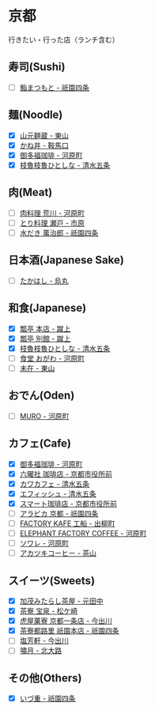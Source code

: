 # 京都

行きたい・行った店（ランチ含む）

## 寿司(Sushi)
- [ ] [鮨まつもと - 祇園四条](http://tabelog.com/kyoto/A2601/A260301/26002579/)

## 麺(Noodle)
- [x] [山元麺蔵 - 東山](http://tabelog.com/kyoto/A2601/A260301/26002504/)
- [x] [かね井 - 鞍馬口](http://tabelog.com/kyoto/A2601/A260503/26001676/)
- [x] [御多福珈琲 - 河原町](http://tabelog.com/kyoto/A2601/A260201/26004565/)
- [x] [枝魯枝魯ひとしな - 清水五条](http://tabelog.com/kyoto/A2601/A260201/26002260/)

## 肉(Meat)
- [ ] [肉料理 荒川 - 河原町](http://tabelog.com/kyoto/A2601/A260201/26006491/)
- [ ] [とり料理 瀬戸 - 市原](http://tabelog.com/kyoto/A2601/A260502/26005179/)
- [ ] [水だき 萬治郎 - 祇園四条](http://tabelog.com/kyoto/A2601/A260301/26005739/)

## 日本酒(Japanese Sake)
- [ ] [たかはし - 烏丸](http://tabelog.com/kyoto/A2601/A260201/26004934/)

## 和食(Japanese)
- [x] [瓢亭 本店 - 蹴上](http://tabelog.com/kyoto/A2601/A260301/26001012/)
- [x] [瓢亭 別館 - 蹴上](http://tabelog.com/kyoto/A2601/A260301/26016565/)
- [x] [枝魯枝魯ひとしな - 清水五条](http://tabelog.com/kyoto/A2601/A260201/26002260/)
- [ ] [食堂 おがわ - 河原町](http://tabelog.com/kyoto/A2601/A260201/26013892/)
- [ ] [未在 - 東山](http://tabelog.com/kyoto/A2601/A260301/26002279/)

## おでん(Oden)
- [ ] [MURO - 河原町](http://tabelog.com/kyoto/A2601/A260201/26024192/)

## カフェ(Cafe)
- [x] [御多福珈琲 - 河原町](http://tabelog.com/kyoto/A2601/A260201/26004565/)
- [x] [六曜社 珈琲店 - 京都市役所前](http://tabelog.com/kyoto/A2601/A260201/26013227/)
- [x] [カワカフェ - 清水五条](http://tabelog.com/kyoto/A2601/A260201/26019877/)
- [x] [エフィッシュ - 清水五条](http://tabelog.com/kyoto/A2601/A260301/26000201/)
- [x] [スマート珈琲店 - 京都市役所前](http://tabelog.com/kyoto/A2601/A260201/26000647/)
- [ ] [アラビカ 京都 - 祇園四条](http://tabelog.com/kyoto/A2601/A260301/26024353/)
- [ ] [FACTORY KAFE 工船 - 出柳町](http://tabelog.com/kyoto/A2601/A260302/26006310/)
- [ ] [ELEPHANT FACTORY COFFEE - 河原町](http://tabelog.com/kyoto/A2601/A260201/26005522/)
- [ ] [ソワレ - 河原町](http://tabelog.com/kyoto/A2601/A260201/26000763/)
- [ ] [アカツキコーヒー - 茶山](http://tabelog.com/kyoto/A2601/A260303/26021308/)

## スイーツ(Sweets)
- [x] [加茂みたらし茶屋 - 元田中](http://tabelog.com/kyoto/A2601/A260503/26001758/)
- [x] [茶寮 宝泉 - 松ケ崎](http://tabelog.com/kyoto/A2601/A260503/26001872/)
- [x] [虎屋菓寮 京都一条店 - 今出川](http://tabelog.com/kyoto/A2601/A260202/26000206/)
- [x] [茶寮都路里 祇園本店 - 祇園四条](http://tabelog.com/kyoto/A2601/A260301/26000408/)
- [ ] [塩芳軒 - 今出川](http://tabelog.com/kyoto/A2601/A260202/26005963/)
- [ ] [嘯月 - 北大路](http://tabelog.com/kyoto/A2601/A260503/26001672/)

## その他(Others)
- [x] [いづ重 - 祇園四条](http://tabelog.com/kyoto/A2601/A260301/26002550/)